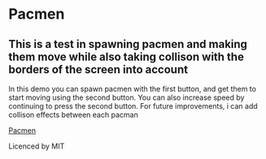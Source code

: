 # Pacmen 
## This is a test in spawning pacmen and making them move while also taking collison with the borders of the screen into account 
In this demo you can spawn pacmen with the first button, and get them to start moving using the second button. You can also increase speed by continuing to press the second button. For future improvements, i can add collison effects between each pacman

<a href="https://bermudaog.github.io/Pacmen/"> Pacmen </a>

Licenced by MIT
